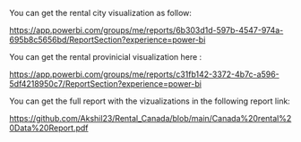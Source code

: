 You can get the rental city visualization as follow:

https://app.powerbi.com/groups/me/reports/6b303d1d-597b-4547-974a-695b8c5656bd/ReportSection?experience=power-bi

You can get the rental provinicial visualization here :

https://app.powerbi.com/groups/me/reports/c31fb142-3372-4b7c-a596-5df4218950c7/ReportSection?experience=power-bi

You can get the full report with the vizualizations in the following report link:

https://github.com/Akshil23/Rental_Canada/blob/main/Canada%20rental%20Data%20Report.pdf
